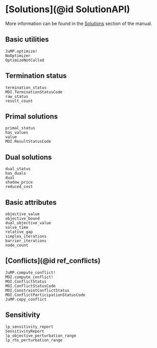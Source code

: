 # [Solutions](@id SolutionAPI)

More information can be found in the [Solutions](@ref) section of the manual.

## Basic utilities

```@docs
JuMP.optimize!
NoOptimizer
OptimizeNotCalled
```

## Termination status

```@docs
termination_status
MOI.TerminationStatusCode
raw_status
result_count
```

## Primal solutions

```@docs
primal_status
has_values
value
MOI.ResultStatusCode
```

## Dual solutions

```@docs
dual_status
has_duals
dual
shadow_price
reduced_cost
```

## Basic attributes

```@docs
objective_value
objective_bound
dual_objective_value
solve_time
relative_gap
simplex_iterations
barrier_iterations
node_count
```

## [Conflicts](@id ref_conflicts)

```@docs
JuMP.compute_conflict!
MOI.compute_conflict!
MOI.ConflictStatus
MOI.ConflictStatusCode
MOI.ConstraintConflictStatus
MOI.ConflictParticipationStatusCode
JuMP.copy_conflict
```

## Sensitivity

```@docs
lp_sensitivity_report
SensitivityReport
lp_objective_perturbation_range
lp_rhs_perturbation_range
```
